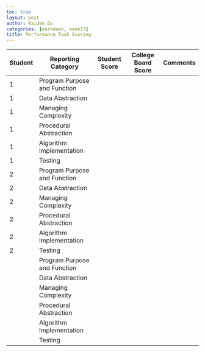 ```yaml
---
toc: true
layout: post
author: Kaiden Do
categories: [markdown, week17]
title: Performance Task Scoring
---
```


|Student|Reporting Category|Student Score|College Board Score|Comments|
|-|-|-|-|-|
|1|Program Purpose and Function||||
|1|Data Abstraction||||
|1|Managing Complexity||||
|1|Procedural Abstraction||||
|1|Algorithm Implementation||||
|1|Testing||||
|2|Program Purpose and Function||||
|2|Data Abstraction||||
|2|Managing Complexity||||
|2|Procedural Abstraction||||
|2|Algorithm Implementation||||
|2|Testing||||
||Program Purpose and Function||||
||Data Abstraction||||
||Managing Complexity||||
||Procedural Abstraction||||
||Algorithm Implementation||||
||Testing||||